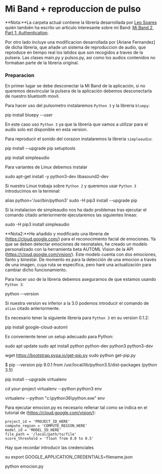 # Mi Band + reproduccion de pulso

**Nota:**La carpeta actual contiene la librería desarrollada por [Leo Soares](https://github.com/leojrfs/miband2) 
quién también ha escrito un artículo interesante sobre mi Band: [Mi Band 2, Part 1: Authentication](https://leojrfs.github.io/writing/miband2-part1-auth/).

Por otro lado incluye una modificacion desarrollada por [Ariane Fernandez] de dicha libreria, que añade un sistema de reproduccion de audio, que reproduce en tiempo real los latidos 
que son recogidos a traves de la pulsera. Las clases main.py y pulsos.py, asi como los audios contenidos no formaban parte de la libreria original. 

### Preparacion

En primer lugar se debe desconectar la Mi Band de la aplicación, si no queremos desvincular la pulsera de la aplicación debemos desconectarla de nuestro
bluetooth movil.

Para hacer uso del pulsometro instalaremos `Python 3` y la libreria `bluepy`:

pip install bluepy --user

En este caso uso `Python 3` ya que la librería que vamos a utilizar para el audio solo est disponible en esta version.

Para reproducir el sonido del corazon instalaremos la libreria `simpleaudio`:

pip install --upgrade pip setuptools

pip install simpleaudio

Para variantes de Linux debemos instalar

sudo apt-get install -y python3-dev libasound2-dev

Si nuestro Linux trabaja sobre `Python 2` y queremos usar `Python 3` introducimos en la terminal:

alias python='/usr/bin/python3'
sudo -H pip3 install --upgrade pip

Si la instalacion de simpleaudio nos ha dado problemas tras ejecutar el comando citado anteriormente ejecutaremos las siguientes lineas:

sudo -H pip3 install simpleaudio

**Nota2:**He añadido y modificado una libreria de (https://cloud.google.com/) para el reconocimiento facial de emociones. 
Ya que se deben detectar emociones de neonatales, he creado un modelo personalizado con la herramienta beta AUTOML Vision 
de la API (https://cloud.google.com/vision/). Este modelo cuenta con dos emociones, llanto y binestar. 
De momento es para la detección de una emocion a través de una imagen, cuya ruta se especifica, pero haré una actualización
para cambiar dicho funcionamiento.

Para hacer uso de la libreria debemos asegurarnos de que estamos usando `Python 3`:

python --version

Si nuestra version es inferior a la 3.0 podemos introducir el comando de `alias` citado anteriormente.

Es necesario tener la siguiente libreria para `Python 3` en su version 0.1.2:

pip install google-cloud-automl

Es conveniente tener un setup adecuado para Python:

sudo apt update
sudo apt install python python-dev python3 python3-dev

wget https://bootstrap.pypa.io/get-pip.py
sudo python get-pip.py

$ pip --version
pip 9.0.1 from /usr/local/lib/python3.5/dist-packages (python 3.5)

pip install --upgrade virtualenv

cd your-project
virtualenv --python python3 env

virtualenv --python "c:\python36\python.exe" env

Para ejecutar emocion.py es necesario rellenar tal como se indica en el tutorial de (https://cloud.google.com/vision/):

    project_id = 'PROJECT_ID_HERE'
    compute_region = 'COMPUTE_REGION_HERE'
    model_id = 'MODEL_ID_HERE'
    file_path = '/local/path/to/file'
    score_threshold = 'float from 0.0 to 0.5'

Hay que recordar introducir las credenciales

su
export GOOGLE_APPLICATION_CREDENTIALS=filename.json

python emocion.py










